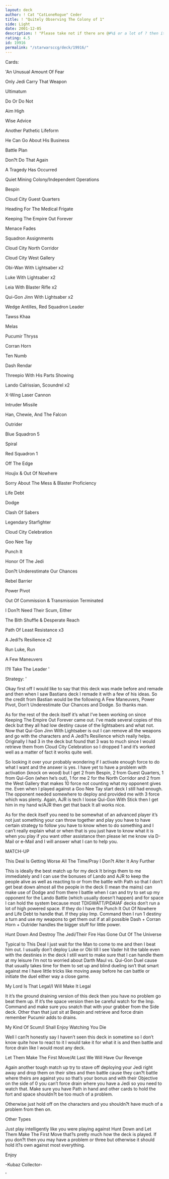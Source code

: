 ```yaml
---
layout: deck
author: ! Cat "CatLoneRogue" Ceder
title: ! "Quitely Observing The Colony of 1"
side: Light
date: 2001-12-05
description: ! "Please take not if there are @#%$ or a lot of ? then it’s Decktech’s fault not mine. :) Enjoy"
rating: 4.5
id: 19916
permalink: "/starwarsccg/deck/19916/"
---
```

Cards: 

'An Unusual Amount Of Fear

Only Jedi Carry That Weapon

Ultimatum

Do Or Do Not

Aim High

Wise Advice

Another Pathetic Lifeform

He Can Go About His Business

Battle Plan

Don?t Do That Again

A Tragedy Has Occurred


Quiet Mining Colony/Independent Operations

Bespin

Cloud City Guest Quarters

Heading For The Medical Frigate

Keeping The Empire Out Forever

Menace Fades

Squadron Assignments


Cloud City North Corridor

Cloud City West Gallery


Obi-Wan With Lightsaber x2

Luke With Lightsaber x2

Leia With Blaster Rifle x2

Qui-Gon Jinn With Lightsaber x2

Wedge Antilles, Red Squadron Leader

Tawss Khaa

Melas

Pucumir Thryss

Corran Horn

Ten Numb

Dash Rendar

Threepio With His Parts Showing

Lando Calrissian, Scoundrel x2


X-Wing Laser Cannon

Intruder Missile


Han, Chewie, And The Falcon

Outrider

Blue Squadron 5

Spiral

Red Squadron 1


Off The Edge

Houjix & Out Of Nowhere

Sorry About The Mess & Blaster Proficiency

Life Debt

Dodge

Clash Of Sabers

Legendary Starfighter

Cloud City Celebration

Goo Nee Tay

Punch It

Honor Of The Jedi

Don?t Underestimate Our Chances

Rebel Barrier

Power Pivot

Out Of Commission & Transmission Terminated

I Don?t Need Their Scum, Either

The Bith Shuffle & Desperate Reach

Path Of Least Resistance x3

A Jedi?s Resilience x2

Run Luke, Run

A Few Maneuvers


I?ll Take The Leader '

Strategy: '

Okay first off I would like to say that this deck was made before and remade and then when I saw Bastians deck I remade it with a few of his ideas. So the credit from Bastian would be the following A Few Maneuvers, Power Pivot, Don’t Underestimate Our Chances and Dodge. So thanks man.


As for the rest of the deck itself it’s what I’ve been working on since Keeping The Empire Out Forever came out. I’ve made several copies of this deck but they all had low destiny cause of the lightsabers and what not. Now that Qui-Gon Jinn With Lightsaber is out I can remove all the weapons and go with the characters and A Jedi?s Resilience which really helps. Originally I had 3 in the deck but found that 3 was to much since I would retrieve them from Cloud City Celebration so I dropped 1 and it’s worked well as a matter of fact it works quite well.


So looking it over your probably wondering if I activate enough force to do what I want and the answer is yes. I have yet to have a problem with activation (knock on wood) but I get 2 from Bespin, 2 from Guest Quarters, 1 from Qui-Gon (when he’s out), 1 for me 2 for the North Corridor and 2 from the West Gallery that makes 10 force not counting what my opponent gives me. Even when I played against a Goo Nee Tay start deck I still had enough. The opponent needed somewhere to deploy and provided me with 3 force which was plenty. Again, AJR is tech I loose Qui-Gon With Stick then I get him in my hand w/AJR then get that back It all works nice.


As for the deck itself you need to be somewhat of an advanced player it’s not just something your can throw together and play you have to have certain strategy to follow you have to know when to do something and I can’t really explain what or when that is you just have to know what it is when you play if you want other assistance then please let me know via D-Mail or e-Mail and I will answer what I can to help you.


MATCH-UP


This Deal Is Getting Worse All The Time/Pray I Don?t Alter It Any Further

This is ideally the best match up for my deck It brings them to me immediately and I can use the bonuses of Lando and AJR to keep the people alive as well as reacting to or from the battle with Path so that I don’t get beat down almost all the people in the deck (I mean the mains) can make use of Dodge and from there I battle when I can and try to set up my opponent for the Lando Battle (which usually doesn’t happen) and for space I can hold the system because most TDIGWATT/PIDAIAF decks don’t run a lot of high powered space. If they do I have the Punch It Out Of Nowhere and Life Debt to handle that. If they play Imp. Command then I run 1 destiny a turn and use my weapons to get them out if at all possible Dash + Corran Horn + Outrider handles the bigger stuff for little power.


Hunt Down And Destroy The Jedi/Their Fire Has Gone Out Of The Universe

Typical to This Deal I just wait for the Man to come to me and then I beat him out. I usually don’t deploy Luke or Obi till I see Vader hit the table even with the destinies in the deck I still want to make sure that I can handle them at my leisure I’m not to worried about Darth Maul vs. Qui-Gon Duel cause that usually takes time for them to set up and blind dueling isn’t that smart against me I have little tricks like moving away before he can battle or initiate the duel either way a close game.


My Lord Is That Legal/I Will Make It Legal

It it’s the ground draining version of this deck then you have no problem go beat them up. If it’s the space version then be careful watch for the Imp. Command and make sure you snatch that with your grabber from the Side deck. Other than that just sit at Bespin and retrieve and force drain remember Pucumir adds to drains.


My Kind Of Scum/I Shall Enjoy Watching You Die

Well I can?t honestly say I haven’t seen this deck in sometime so I don’t know quite how to react to it I would take it for what it is and then battle and force drain like I would most any deck.


Let Them Make The First Move/At Last We Will Have Our Revenge 

Again another tough match up try to stave off deploying your Jedi right away and drop them on their sites and then battle cause they can?t battle where theirs are against you so that’s your bonus and with their Objective on the side of 0 you can’t force drain where you have a Jedi so you need to watch that. Make sure you have Path in hand and other cards to hold the fort and space shouldn?t be too much of a problem.


Otherwise just hold off on the characters and you shouldn?t have much of a problem from then on.


Other Types

Just play intelligently like you were playing against Hunt Down and Let Them Make The First Move that?s pretty much how the deck is played. If you don?t then you may have a problem or three but otherwise it should hold it?s own against most everything.


Enjoy

-Kubaz Collector-


'
